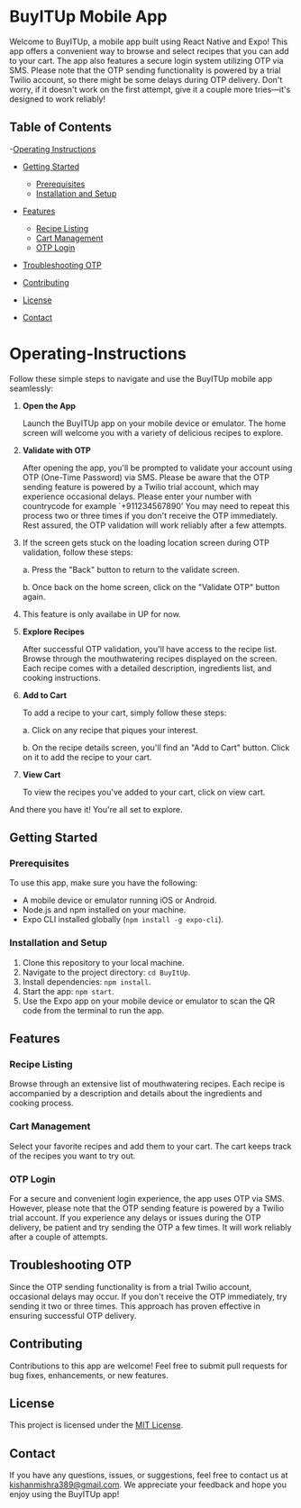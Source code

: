 # BuyITUp Mobile App

Welcome to BuyITUp, a mobile app built using React Native and Expo! This app offers a convenient way to browse and select recipes that you can add to your cart. The app also features a secure login system utilizing OTP via SMS. Please note that the OTP sending functionality is powered by a trial Twilio account, so there might be some delays during OTP delivery. Don't worry, if it doesn't work on the first attempt, give it a couple more tries—it's designed to work reliably!


## Table of Contents

-[Operating Instructions](#Operating-Instructions)
- [Getting Started](#getting-started)
  - [Prerequisites](#prerequisites)
  - [Installation and Setup](#installation-and-setup)

- [Features](#features)
  - [Recipe Listing](#recipe-listing)
  - [Cart Management](#cart-management)
  - [OTP Login](#otp-login)
- [Troubleshooting OTP](#troubleshooting-otp)
- [Contributing](#contributing)
- [License](#license)
- [Contact](#contact)

# Operating-Instructions

Follow these simple steps to navigate and use the BuyITUp mobile app seamlessly:

1. **Open the App**

   Launch the BuyITUp app on your mobile device or emulator. The home screen will welcome you with a variety of delicious recipes to explore.

2. **Validate with OTP**

   After opening the app, you'll be prompted to validate your account using OTP (One-Time Password) via SMS. Please be aware that the OTP sending feature is powered by a Twilio trial account, which may experience occasional delays.
   Please enter your number with countrycode for example `+911234567890'
   You may need to repeat this process two or three times if you don't receive the OTP immediately. Rest assured, the OTP validation will work reliably after a few attempts.
   
4. If the screen gets stuck on the loading location screen during OTP validation, follow these steps:
   
   a. Press the "Back" button to return to the validate screen.
   
   b. Once back on the home screen, click on the "Validate OTP" button again.

5. This feature is only availabe in UP for now.

6. **Explore Recipes**

   After successful OTP validation, you'll have access to the recipe list. Browse through the mouthwatering recipes displayed on the screen. Each recipe comes with a detailed description, ingredients list, and cooking instructions.


7. **Add to Cart**

   To add a recipe to your cart, simply follow these steps:

   a. Click on any recipe that piques your interest.
   
   b. On the recipe details screen, you'll find an "Add to Cart" button. Click on it to add the recipe to your cart.

8. **View Cart**

   To view the recipes you've added to your cart, click on view cart.

   

And there you have it! You're all set to explore.

## Getting Started

### Prerequisites

To use this app, make sure you have the following:

- A mobile device or emulator running iOS or Android.
- Node.js and npm installed on your machine.
- Expo CLI installed globally (`npm install -g expo-cli`).

### Installation and Setup

1. Clone this repository to your local machine.
2. Navigate to the project directory: `cd BuyItUp`.
3. Install dependencies: `npm install`.
4. Start the app: `npm start`.
5. Use the Expo app on your mobile device or emulator to scan the QR code from the terminal to run the app.

## Features

### Recipe Listing

Browse through an extensive list of mouthwatering recipes. Each recipe is accompanied by a description and details about the ingredients and cooking process.

### Cart Management

Select your favorite recipes and add them to your cart. The cart keeps track of the recipes you want to try out.

### OTP Login

For a secure and convenient login experience, the app uses OTP via SMS. However, please note that the OTP sending feature is powered by a Twilio trial account. If you experience any delays or issues during the OTP delivery, be patient and try sending the OTP a few times. It will work reliably after a couple of attempts.

## Troubleshooting OTP

Since the OTP sending functionality is from a trial Twilio account, occasional delays may occur. If you don't receive the OTP immediately, try sending it two or three times. This approach has proven effective in ensuring successful OTP delivery.

## Contributing

Contributions to this app are welcome! Feel free to submit pull requests for bug fixes, enhancements, or new features.

## License

This project is licensed under the [MIT License](https://opensource.org/licenses/MIT).

## Contact

If you have any questions, issues, or suggestions, feel free to contact us at kishanmishra389@gmail.com. We appreciate your feedback and hope you enjoy using the BuyITUp app!

